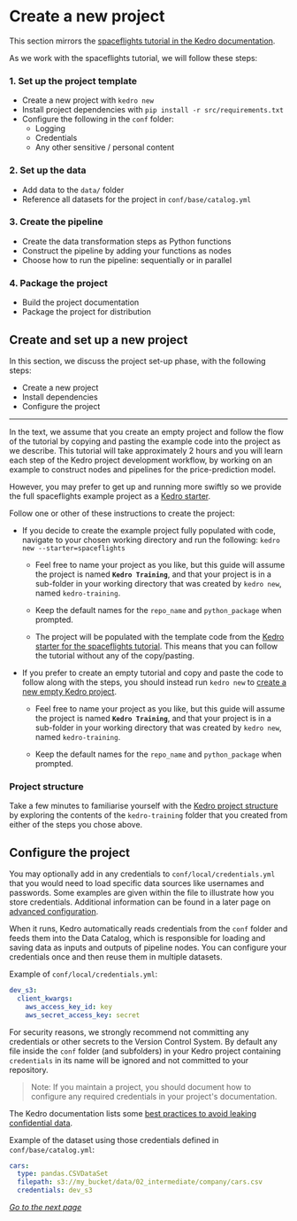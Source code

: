 # Create a new project

This section mirrors the [spaceflights tutorial in the Kedro documentation](https://kedro.readthedocs.io/en/stable/03_tutorial/01_spaceflights_tutorial.html). 

As we work with the spaceflights tutorial, we will follow these steps:

### 1. Set up the project template

* Create a new project with `kedro new`
* Install project dependencies with `pip install -r src/requirements.txt`
* Configure the following in the `conf` folder:
	* Logging
	* Credentials
	* Any other sensitive / personal content

### 2. Set up the data

* Add data to the `data/` folder
* Reference all datasets for the project in `conf/base/catalog.yml`

### 3. Create the pipeline

* Create the data transformation steps as Python functions
* Construct the pipeline by adding your functions as nodes
* Choose how to run the pipeline: sequentially or in parallel

### 4. Package the project

 * Build the project documentation
 * Package the project for distribution


## Create and set up a new project

In this section, we discuss the project set-up phase, with the following steps:


* Create a new project
* Install dependencies
* Configure the project

----
In the text, we assume that you create an empty project and follow the flow of the tutorial by copying and pasting the example code into the project as we describe. This tutorial will take approximately 2 hours and you will learn each step of the Kedro project development workflow, by working on an example to construct nodes and pipelines for the price-prediction model.

However, you may prefer to get up and running more swiftly so we provide the full spaceflights example project as a [Kedro starter](https://kedro.readthedocs.io/en/stable/02_get_started/06_starters.html). 

Follow one or other of these instructions to create the project:

* If you decide to create the example project fully populated with code, navigate to your chosen working directory and run the following: `kedro new --starter=spaceflights`

     - Feel free to name your project as you like, but this guide will assume the project is named **`Kedro Training`**, and that your project is in a sub-folder in your working directory that was created by `kedro new`, named `kedro-training`.

     - Keep the default names for the `repo_name` and `python_package` when prompted.

    - The project will be populated with the template code from the [Kedro starter for the spaceflights tutorial](https://github.com/quantumblacklabs/kedro-starters/tree/master/spaceflights). This means that you can follow the tutorial without any of the copy/pasting.

* If you prefer to create an empty tutorial and copy and paste the code to follow along with the steps, you should instead run `kedro new` to [create a new empty Kedro project](https://kedro.readthedocs.io/en/stable/02_get_started/04_new_project.html#create-a-new-project-interactively).

     - Feel free to name your project as you like, but this guide will assume the project is named **`Kedro Training`**, and that your project is in a sub-folder in your working directory that was created by `kedro new`, named `kedro-training`.

    - Keep the default names for the `repo_name` and `python_package` when prompted.


### Project structure
Take a few minutes to familiarise yourself with the [Kedro project structure](https://kedro.readthedocs.io/en/stable/02_get_started/05_example_project.html#project-directory-structure) by exploring the contents of the `kedro-training` folder that you created from either of the steps you chose above.


## Configure the project

You may optionally add in any credentials to `conf/local/credentials.yml` that you would need to load specific data sources like usernames and passwords. Some examples are given within the file to illustrate how you store credentials. Additional information can be found in a later page on [advanced configuration](./11_configuration.md).

When it runs, Kedro automatically reads credentials from the `conf` folder and feeds them into the Data Catalog, which is responsible for loading and saving data as inputs and outputs of pipeline nodes. You can configure your credentials once and then reuse them in multiple datasets.

Example of `conf/local/credentials.yml`:

```yaml
dev_s3:
  client_kwargs:
    aws_access_key_id: key
    aws_secret_access_key: secret
```


For security reasons, we strongly recommend not committing any credentials or other secrets to the Version Control System. By default any file inside the `conf` folder (and subfolders) in your Kedro project containing `credentials` in its name will be ignored and not committed to your repository.

> Note: If you maintain a project, you should document how to configure any required credentials in your project's documentation.

The Kedro documentation lists some [best practices to avoid leaking confidential data](https://kedro.readthedocs.io/en/stable/02_get_started/05_example_project.html#what-best-practice-should-i-follow-to-avoid-leaking-confidential-data).


Example of the dataset using those credentials defined in `conf/base/catalog.yml`:

```yaml
cars:
  type: pandas.CSVDataSet
  filepath: s3://my_bucket/data/02_intermediate/company/cars.csv
  credentials: dev_s3
```

_[Go to the next page](./04_dependencies.md)_
